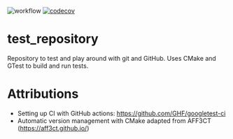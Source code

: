 ![workflow](https://github.com/adomasbaliuka/test_repository/actions/workflows/ci-cmake_tests.yml/badge.svg)
[![codecov](https://codecov.io/gh/adomasbaliuka/test_repository/branch/main/graph/badge.svg?token=49SR4UP8X4)](https://codecov.io/gh/adomasbaliuka/test_repository)

# test_repository
Repository to test and play around with git and GitHub.
Uses CMake and GTest to build and run tests.

# Attributions
- Setting up CI with GitHub actions: https://github.com/GHF/googletest-ci
- Automatic version management with CMake adapted from AFF3CT (https://aff3ct.github.io/)
